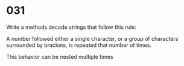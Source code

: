 [_metadata_:tags]:-        "string decode"

# 031

Write a methods decode strings that follow this rule:

A number followed either a single character, or a group of characters surrounded by brackets, is repeated that number of times.

This behavior can be nested multiple times
